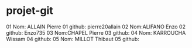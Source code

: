# projet-git
01 Nom: ALLAIN Pierre
01 github: pierre20allain
02 Nom:ALIFANO Enzo
02 github: Enzo735
03 Nom:CHAPEL Pierre
03 github:
04 Nom: KARROUCHA Wissam
04 github:
05 Nom: MILLOT Thibaut
05 github:
